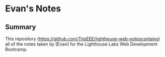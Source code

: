 # Evan's Notes

## Summary

This repository (https://github.com/TripEEE/lighthouse-web-notescontains) all of the notes taken by [Evan] for the Lighthouse Labs Web Development Bootcamp.
